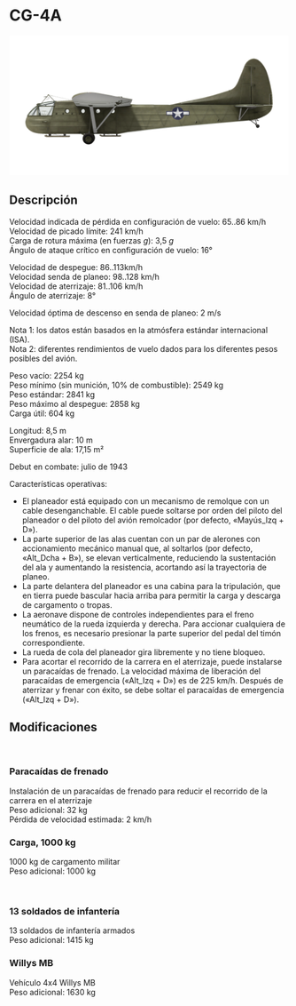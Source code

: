 # CG-4A  
  
![cg4a](../images/cg4a.png)  
  
## Descripción  
  
Velocidad indicada de pérdida en configuración de vuelo: 65..86 km/h  
Velocidad de picado límite: 241 km/h  
Carga de rotura máxima (en fuerzas <i>g</i>): 3,5 <i>g</i>  
Ángulo de ataque crítico en configuración de vuelo: 16°  
  
Velocidad de despegue: 86..113km/h  
Velocidad senda de planeo: 98..128 km/h  
Velocidad de aterrizaje: 81..106 km/h  
Ángulo de aterrizaje: 8°  
  
Velocidad óptima de descenso en senda de planeo: 2 m/s  
  
Nota 1: los datos están basados en la atmósfera estándar internacional (ISA).  
Nota 2: diferentes rendimientos de vuelo dados para los diferentes pesos posibles del avión.  
  
Peso vacío: 2254 kg  
Peso mínimo (sin munición, 10% de combustible): 2549 kg  
Peso estándar: 2841 kg  
Peso máximo al despegue: 2858 kg  
Carga útil: 604 kg  
  
Longitud: 8,5 m  
Envergadura alar: 10 m  
Superficie de ala: 17,15 m²  
  
Debut en combate: julio de 1943  
  
Características operativas:  
- El planeador está equipado con un mecanismo de remolque con un cable desenganchable. El cable puede soltarse por orden del piloto del planeador o del piloto del avión remolcador (por defecto, «Mayús_Izq + D»).  
- La parte superior de las alas cuentan con un par de alerones con accionamiento mecánico manual que, al soltarlos (por defecto, «Alt_Dcha + B»), se elevan verticalmente, reduciendo la sustentación del ala y aumentando la resistencia, acortando así la trayectoria de planeo.  
- La parte delantera del planeador es una cabina para la tripulación, que en tierra puede bascular hacia arriba para permitir la carga y descarga de cargamento o tropas.  
- La aeronave dispone de controles independientes para el freno neumático de la rueda izquierda y derecha. Para accionar cualquiera de los frenos, es necesario presionar la parte superior del pedal del timón correspondiente.  
- La rueda de cola del planeador gira libremente y no tiene bloqueo.  
- Para acortar el recorrido de la carrera en el aterrizaje, puede instalarse un paracaídas de frenado. La velocidad máxima de liberación del paracaídas de emergencia («Alt_Izq + D») es de 225 km/h. Después de aterrizar y frenar con éxito, se debe soltar el paracaídas de emergencia («Alt_Izq + D»).  
  
## Modificaciones  
  ﻿
  
### Paracaídas de frenado  
  
Instalación de un paracaídas de frenado para reducir el recorrido de la carrera en el aterrizaje  
Peso adicional: 32 kg  
Pérdida de velocidad estimada: 2 km/h  ﻿
  
### Сarga, 1000 kg  
  
1000 kg de cargamento militar  
Peso adicional: 1000 kg  
  
  ﻿
  
### 13 soldados de infantería  
  
13 soldados de infantería armados  
Peso adicional: 1415 kg  ﻿
  
### Willys MB  
  
Vehículo 4x4 Willys MB  
Peso adicional: 1630 kg  
